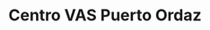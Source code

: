 ---
title: "Centro VAS Puerto Ordaz"
url: /ciudad-guayana-puerto-ordaz/centro-vas-puerto-ordaz/
shop: coche
---